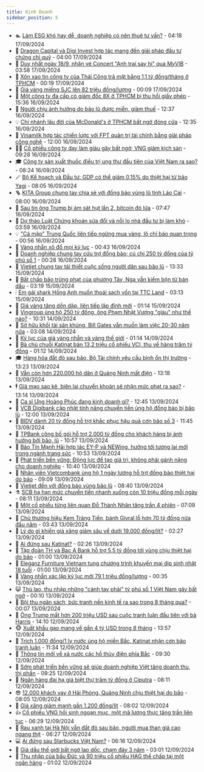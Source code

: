 ```yaml
---
title: Kinh Doanh
sidebar_position: 5
---
```


<!-- dantri-kinh-doanh:START -->
- 🏊 [Làm ESG khó hay dễ, doanh nghiệp có nên thuê tư vấn?](https://dantri.com.vn/kinh-doanh/lam-esg-kho-hay-de-doanh-nghiep-co-nen-thue-tu-van-20240830080611977.htm) - 04:18 17/09/2024
- 🦆 [Dragon Capital và Digi Invest hợp tác mang đến giải pháp đầu tư chứng chỉ quỹ](https://dantri.com.vn/kinh-doanh/dragon-capital-va-digi-invest-hop-tac-mang-den-giai-phap-dau-tu-chung-chi-quy-20240917095256952.htm) - 04:00 17/09/2024
- 🦄 [Duy nhất ngày 18/9, nhận vé Concert &quot;Anh trai say hi&quot; qua MyVIB](https://dantri.com.vn/kinh-doanh/duy-nhat-ngay-189-nhan-ve-concert-anh-trai-say-hi-qua-myvib-20240917105206492.htm) - 03:58 17/09/2024
- 🌝 [Xôn xao tin công ty của Thái Công trả mặt bằng 1,1 tỷ đồng/tháng ở TPHCM](https://dantri.com.vn/kinh-doanh/xon-xao-tin-cong-ty-cua-thai-cong-tra-mat-bang-11-ty-dongthang-o-tphcm-20240916200111609.htm) - 00:19 17/09/2024
- 💃 [Giá vàng miếng SJC lên 82 triệu đồng/lượng](https://dantri.com.vn/kinh-doanh/gia-vang-mieng-sjc-len-82-trieu-dongluong-20240917002643151.htm) - 00:09 17/09/2024
- 🦏 [Một công ty đa cấp có giám đốc 8X ở TPHCM bị thu hồi giấy phép](https://dantri.com.vn/kinh-doanh/mot-cong-ty-da-cap-co-giam-doc-8x-o-tphcm-bi-thu-hoi-giay-phep-20240916165514678.htm) - 15:36 16/09/2024
- 🦩 [Người chịu ảnh hưởng do bão lũ được miễn, giảm thuế](https://dantri.com.vn/kinh-doanh/nguoi-chiu-anh-huong-do-bao-lu-duoc-mien-giam-thue-20240916175801644.htm) - 12:37 16/09/2024
- 💡 [Chi nhánh lâu đời của McDonald&#39;s ở TPHCM bất ngờ đóng cửa](https://dantri.com.vn/kinh-doanh/chi-nhanh-lau-doi-cua-mcdonalds-o-tphcm-bat-ngo-dong-cua-20240916183946645.htm) - 12:35 16/09/2024
- 🌊 [Vinamilk hợp tác chiến lược với FPT quản trị tài chính bằng giải pháp công nghệ](https://dantri.com.vn/kinh-doanh/vinamilk-hop-tac-chien-luoc-voi-fpt-quan-tri-tai-chinh-bang-giai-phap-cong-nghe-20240916184415789.htm) - 12:00 16/09/2024
- 🧑‍💻 [Cổ phiếu công ty dạy làm giàu gây bất ngờ; VNG giảm kịch sàn](https://dantri.com.vn/kinh-doanh/co-phieu-cong-ty-day-lam-giau-gay-bat-ngo-vng-giam-kich-san-20240916162244390.htm) - 09:28 16/09/2024
- 🎓 [Công ty sản xuất thuốc điều trị ung thư đầu tiên của Việt Nam ra sao?](https://dantri.com.vn/kinh-doanh/cong-ty-san-xuat-thuoc-dieu-tri-ung-thu-dau-tien-cua-viet-nam-ra-sao-20240916111457337.htm) - 08:24 16/09/2024
- 🪄 [Bộ Kế hoạch và Đầu tư: GDP có thể giảm 0,15% do thiệt hại từ bão Yagi](https://dantri.com.vn/kinh-doanh/bo-ke-hoach-va-dau-tu-gdp-co-the-giam-015-do-thiet-hai-tu-bao-yagi-20240916132244044.htm) - 08:05 16/09/2024
- 🪜 [KITA Group chung tay chia sẻ với đồng bào vùng lũ tỉnh Lào Cai](https://dantri.com.vn/kinh-doanh/kita-group-chung-tay-chia-se-voi-dong-bao-vung-lu-tinh-lao-cai-20240916144556965.htm) - 08:00 16/09/2024
- 🦄 [Sau tin ông Trump bị ám sát hụt lần 2, bitcoin đỏ lửa](https://dantri.com.vn/kinh-doanh/sau-tin-ong-trump-bi-am-sat-hut-lan-2-bitcoin-do-lua-20240916141547798.htm) - 07:47 16/09/2024
- 💯 [Dự thảo Luật Chứng khoán sửa đổi và nỗi lo nhà đầu tư bị làm khó](https://dantri.com.vn/kinh-doanh/du-thao-luat-chung-khoan-sua-doi-va-noi-lo-nha-dau-tu-bi-lam-kho-20240916141835045.htm) - 03:59 16/09/2024
- 💡 [&quot;Cá mập&quot; Trung Quốc liên tiếp ngừng mua vàng, lộ chỉ báo quan trọng](https://dantri.com.vn/kinh-doanh/ca-map-trung-quoc-lien-tiep-ngung-mua-vang-lo-chi-bao-quan-trong-20240910005954288.htm) - 00:56 16/09/2024
- 🧰 [Vàng nhẫn xô đổ mọi kỷ lục](https://dantri.com.vn/kinh-doanh/vang-nhan-xo-do-moi-ky-luc-20240916071321804.htm) - 00:43 16/09/2024
- 🎊 [Doanh nghiệp chung tay cứu trợ đồng bào; cú chi 250 tỷ đồng của tỷ phú số 1](https://dantri.com.vn/kinh-doanh/doanh-nghiep-chung-tay-cuu-tro-dong-bao-cu-chi-250-ty-dong-cua-ty-phu-so-1-20240916065915912.htm) - 00:28 16/09/2024
- 🔭 [Vietjet chung tay tái thiết cuộc sống người dân sau bão lũ](https://dantri.com.vn/kinh-doanh/vietjet-chung-tay-tai-thiet-cuoc-song-nguoi-dan-sau-bao-lu-20240915203313795.htm) - 13:33 15/09/2024
- 💼 [Bất chấp bão trừng phạt của phương Tây, Nga vẫn kiếm bộn từ bán dầu](https://dantri.com.vn/kinh-doanh/bat-chap-bao-trung-phat-cua-phuong-tay-nga-van-kiem-bon-tu-ban-dau-20240913170420075.htm) - 03:19 15/09/2024
- 🕯 [Em gái shark Hồng Anh muốn thoái sạch vốn tại TTC Land](https://dantri.com.vn/kinh-doanh/em-gai-shark-hong-anh-muon-thoai-sach-von-tai-ttc-land-20240915084549304.htm) - 03:13 15/09/2024
- 🫣 [Giá vàng tăng dồn dập, liên tiếp lập đỉnh mới](https://dantri.com.vn/kinh-doanh/gia-vang-tang-don-dap-lien-tiep-lap-dinh-moi-20240914215633324.htm) - 01:14 15/09/2024
- 🤠 [Vingroup ủng hộ 250 tỷ đồng, ông Phạm Nhật Vượng &quot;giàu&quot; như thế nào?](https://dantri.com.vn/kinh-doanh/vingroup-ung-ho-250-ty-dong-ong-pham-nhat-vuong-giau-nhu-the-nao-20240914100237563.htm) - 10:31 14/09/2024
- 🌈 [Sở hữu khối tài sản khủng, Bill Gates vẫn muốn làm việc 20-30 năm nữa](https://dantri.com.vn/kinh-doanh/so-huu-khoi-tai-san-khung-bill-gates-van-muon-lam-viec-20-30-nam-nua-20240914014151271.htm) - 03:08 14/09/2024
- 🦅 [Kỷ lục của giá vàng nhẫn và vàng thế giới](https://dantri.com.vn/kinh-doanh/ky-luc-cua-gia-vang-nhan-va-vang-the-gioi-20240914012127682.htm) - 01:14 14/09/2024
- 🌁 [Bà chủ chuỗi Katinat bán 13,2 triệu cổ phiếu VCI, thu về hàng trăm tỷ đồng](https://dantri.com.vn/kinh-doanh/ba-chu-chuoi-katinat-ban-132-trieu-co-phieu-vci-thu-ve-hang-tram-ty-dong-20240914065353116.htm) - 01:12 14/09/2024
- 🎓 [Hàng hóa đắt đỏ sau bão, Bộ Tài chính yêu cầu bình ổn thị trường](https://dantri.com.vn/kinh-doanh/hang-hoa-dat-do-sau-bao-bo-tai-chinh-yeu-cau-binh-on-thi-truong-20240913165305404.htm) - 13:23 13/09/2024
- 📝 [Vẫn còn hơn 220.000 hộ dân ở Quảng Ninh mất điện](https://dantri.com.vn/kinh-doanh/van-con-hon-220000-ho-dan-o-quang-ninh-mat-dien-20240913172744064.htm) - 13:18 13/09/2024
- 🕴 [Giả mạo sao kê, biên lai chuyển khoản sẽ nhận mức phạt ra sao?](https://dantri.com.vn/kinh-doanh/gia-mao-sao-ke-bien-lai-chuyen-khoan-se-nhan-muc-phat-ra-sao-20240913173546808.htm) - 13:14 13/09/2024
- 🧰 [Ca sĩ Ưng Hoàng Phúc đang kinh doanh gì?](https://dantri.com.vn/kinh-doanh/ca-si-ung-hoang-phuc-dang-kinh-doanh-gi-20240913154602612.htm) - 12:45 13/09/2024
- 🤖 [VCB Digibank cập nhật tính năng chuyển tiền ủng hộ đồng bào bị bão lũ](https://dantri.com.vn/kinh-doanh/vcb-digibank-cap-nhat-tinh-nang-chuyen-tien-ung-ho-dong-bao-bi-bao-lu-20240913175452951.htm) - 12:00 13/09/2024
- 🤠 [BIDV dành 20 tỷ đồng hỗ trợ khắc phục hậu quả cơn bão số 3](https://dantri.com.vn/kinh-doanh/bidv-danh-20-ty-dong-ho-tro-khac-phuc-hau-qua-con-bao-so-3-20240913183033326.htm) - 11:45 13/09/2024
- 🌮 [TPBank công bố gói hỗ trợ 2.000 tỷ đồng cho khách hàng bị ảnh hưởng bởi bão, lũ](https://dantri.com.vn/kinh-doanh/tpbank-cong-bo-goi-ho-tro-2000-ty-dong-cho-khach-hang-bi-anh-huong-boi-bao-lu-20240913175113381.htm) - 10:57 13/09/2024
- 🦄 [Bảo Tín Mạnh Hải hợp tác EY-P và NEWing, hướng tới tương lai mới trong ngành trang sức](https://dantri.com.vn/kinh-doanh/bao-tin-manh-hai-hop-tac-ey-p-va-newing-huong-toi-tuong-lai-moi-trong-nganh-trang-suc-20240913174425263.htm) - 10:53 13/09/2024
- 👺 [Phát triển bền vững: Động lực để tạo giá trị, không phải gánh nặng cho doanh nghiệp](https://dantri.com.vn/kinh-doanh/phat-trien-ben-vung-dong-luc-de-tao-gia-tri-khong-phai-ganh-nang-cho-doanh-nghiep-20240913160324590.htm) - 10:40 13/09/2024
- 🤗 [Nhân viên Vietcombank ủng hộ 1 ngày lương hỗ trợ đồng bào thiệt hại do bão](https://dantri.com.vn/kinh-doanh/nhan-vien-vietcombank-ung-ho-1-ngay-luong-ho-tro-dong-bao-thiet-hai-do-bao-20240913160929071.htm) - 09:09 13/09/2024
- 💪 [Vietjet đến với đồng bào vùng bão lũ](https://dantri.com.vn/kinh-doanh/vietjet-den-voi-dong-bao-vung-bao-lu-20240913151517251.htm) - 08:40 13/09/2024
- ⚗️ [SCB hạ hạn mức chuyển tiền nhanh xuống còn 10 triệu đồng mỗi ngày](https://dantri.com.vn/kinh-doanh/scb-ha-han-muc-chuyen-tien-nhanh-xuong-con-10-trieu-dong-moi-ngay-20240913103829964.htm) - 08:11 13/09/2024
- 🧠 [Một cổ phiếu từng liên quan Đỗ Thành Nhân tăng trần 4 phiên](https://dantri.com.vn/kinh-doanh/mot-co-phieu-tung-lien-quan-do-thanh-nhan-tang-tran-4-phien-20240913131827184.htm) - 07:09 13/09/2024
- 🗽 [Chủ thương hiệu Kem Tràng Tiền, bánh Givral lỗ hơn 70 tỷ đồng nửa đầu năm](https://dantri.com.vn/kinh-doanh/chu-thuong-hieu-kem-trang-tien-banh-givral-lo-hon-70-ty-dong-nua-dau-nam-20240913081725138.htm) - 03:43 13/09/2024
- 🫣 [Lý do gì khiến giá xăng giảm sâu về dưới 19.000 đồng/lít?](https://dantri.com.vn/kinh-doanh/ly-do-gi-khien-gia-xang-giam-sau-ve-duoi-19000-donglit-20240913083322567.htm) - 02:27 13/09/2024
- 🫣 [Ai đứng sau Katinat?](https://dantri.com.vn/kinh-doanh/ai-dung-sau-katinat-20240912173747652.htm) - 02:26 13/09/2024
- 🫣 [Tập đoàn TH và Bac A Bank hỗ trợ 5,5 tỷ đồng tới vùng chịu thiệt hại do bão](https://dantri.com.vn/kinh-doanh/tap-doan-th-va-bac-a-bank-ho-tro-55-ty-dong-toi-vung-chiu-thiet-hai-do-bao-20240912225359953.htm) - 01:00 13/09/2024
- 💂 [Eleganz Furniture Vietnam tung chương trình khuyến mại dịp sinh nhật 18 tuổi](https://dantri.com.vn/kinh-doanh/eleganz-furniture-vietnam-tung-chuong-trinh-khuyen-mai-dip-sinh-nhat-18-tuoi-20240912122554662.htm) - 01:00 13/09/2024
- 💫 [Vàng nhẫn xác lập kỷ lục mới 79,1 triệu đồng/lượng](https://dantri.com.vn/kinh-doanh/vang-nhan-xac-lap-ky-luc-moi-791-trieu-dongluong-20240913072357612.htm) - 00:35 13/09/2024
- 😺 [Thù lao, thu nhập những &quot;cánh tay phải&quot; tỷ phú số 1 Việt Nam gây bất ngờ](https://dantri.com.vn/kinh-doanh/thu-lao-thu-nhap-nhung-canh-tay-phai-ty-phu-so-1-viet-nam-gay-bat-ngo-20240911090739368.htm) - 00:10 13/09/2024
- 🦆 [Bội thu ngân sách, bức tranh nền kinh tế ra sao trong 8 tháng qua?](https://dantri.com.vn/kinh-doanh/boi-thu-ngan-sach-buc-tranh-nen-kinh-te-ra-sao-trong-8-thang-qua-20240912104911658.htm) - 00:07 13/09/2024
- 👀 [Ông Trump mất hơn 200 triệu USD sau cuộc tranh luận đầu tiên với bà Harris](https://dantri.com.vn/kinh-doanh/ong-trump-mat-hon-200-trieu-usd-sau-cuoc-tranh-luan-dau-tien-voi-ba-harris-20240912204304780.htm) - 14:10 12/09/2024
- 🐵 [Xuất khẩu gạo mang về gần 4 tỷ USD trong 8 tháng](https://dantri.com.vn/kinh-doanh/xuat-khau-gao-mang-ve-gan-4-ty-usd-trong-8-thang-20240912204435102.htm) - 13:57 12/09/2024
- 🤖 [Trích 1.000 đồng/1 ly nước ủng hộ miền Bắc, Katinat nhận cơn bão tranh luận](https://dantri.com.vn/kinh-doanh/trich-1000-dong1-ly-nuoc-ung-ho-mien-bac-katinat-nhan-con-bao-tranh-luan-20240912181548473.htm) - 11:34 12/09/2024
- 💂 [Thông tin mới về xả nước các hồ thủy điện phía Bắc](https://dantri.com.vn/kinh-doanh/thong-tin-moi-ve-xa-nuoc-cac-ho-thuy-dien-phia-bac-20240912162131157.htm) - 09:30 12/09/2024
- 🦆 [Sớm phát triển bền vững sẽ giúp doanh nghiệp Việt tăng doanh thu, thị phần](https://dantri.com.vn/kinh-doanh/som-phat-trien-ben-vung-se-giup-doanh-nghiep-viet-tang-doanh-thu-thi-phan-20240912121335325.htm) - 09:25 12/09/2024
- 🦅 [Ngân hàng đại hạ giá biệt thự trăm tỷ đồng ở Ciputra](https://dantri.com.vn/kinh-doanh/ngan-hang-dai-ha-gia-biet-thu-tram-ty-dong-o-ciputra-20240912002518018.htm) - 08:11 12/09/2024
- 😎 [12.000 khách vay ở Hải Phòng, Quảng Ninh chịu thiệt hại do bão](https://dantri.com.vn/kinh-doanh/12000-khach-vay-o-hai-phong-quang-ninh-chiu-thiet-hai-do-bao-20240912122142146.htm) - 08:05 12/09/2024
- 🐎 [Giá xăng giảm mạnh gần 1.200 đồng/lít](https://dantri.com.vn/kinh-doanh/gia-xang-giam-manh-gan-1200-donglit-20240912141430884.htm) - 08:02 12/09/2024
- 👍 [Cổ phiếu VNG hồi sinh ngoạn mục, một mã lương thực tăng trần liên tục](https://dantri.com.vn/kinh-doanh/co-phieu-vng-hoi-sinh-ngoan-muc-mot-ma-luong-thuc-tang-tran-lien-tuc-20240912132014363.htm) - 06:29 12/09/2024
- 🦒 [Rau xanh tại Hà Nội vẫn đắt đỏ sau bão, người mua than giá cao ngang thịt](https://dantri.com.vn/kinh-doanh/rau-xanh-tai-ha-noi-van-dat-do-sau-bao-nguoi-mua-than-gia-cao-ngang-thit-20240912121950796.htm) - 06:27 12/09/2024
- 💻 [Ai đứng sau Starbucks Việt Nam?](https://dantri.com.vn/kinh-doanh/ai-dung-sau-starbucks-viet-nam-20240912103249920.htm) - 06:16 12/09/2024
- 👺 [Giá dầu thế giới bất ngờ lao dốc, chạm đáy 3 năm](https://dantri.com.vn/kinh-doanh/gia-dau-the-gioi-bat-ngo-lao-doc-cham-day-3-nam-20240912020012189.htm) - 03:01 12/09/2024
- 🧐 [Thu nhập của bầu Đức và 90 triệu cổ phiếu HAG thế chấp tại một ngân hàng](https://dantri.com.vn/kinh-doanh/thu-nhap-cua-bau-duc-va-90-trieu-co-phieu-hag-the-chap-tai-mot-ngan-hang-20240912064401758.htm) - 01:02 12/09/2024<!-- dantri-kinh-doanh:END -->
